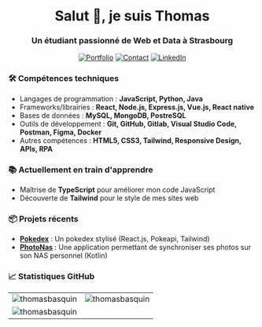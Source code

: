 <h1 align="center">Salut 👋, je suis Thomas</h1>
<h3 align="center">Un étudiant passionné de Web et Data à Strasbourg</h3>

<p align="center">
  <a href="https://thomasbasquin.github.io/"><img src="https://img.shields.io/badge/Portfolio-232F3E?style=for-the-badge&logo=amazon-aws&logoColor=white" alt="Portfolio" /></a>
  <a href="mailto:thomas.basquin2@gmail.com"><img src="https://img.shields.io/badge/Contact-2A2A2A?style=for-the-badge&logo=minutemailer&logoColor=white" alt="Contact" /></a>
  <a href="https://linkedin.com/in/thomas-basquin" target="blank"><img src="https://img.shields.io/badge/LinkedIn-0077B5?style=for-the-badge&logo=linkedin&logoColor=white" alt="LinkedIn" /></a>
</p>

### 🛠️ Compétences techniques

- Langages de programmation : **JavaScript, Python, Java**
- Frameworks/librairies : **React, Node.js, Express.js, Vue.js, React native**
- Bases de données : **MySQL, MongoDB, PostreSQL**
- Outils de développement : **Git, GitHub, Gitlab, Visual Studio Code, Postman, Figma, Docker**
- Autres compétences : **HTML5, CSS3, Tailwind, Responsive Design, APIs, RPA**

### 📚 Actuellement en train d'apprendre

- Maîtrise de **TypeScript** pour améliorer mon code JavaScript
- Découverte de **Tailwind** pour le style de mes sites web

### 📦 Projets récents

- [**Pokedex**](https://github.com/ThomasBasquin/Pokedex) : Un pokedex stylisé (React.js, Pokeapi, Tailwind) 
- [**PhotoNas**](https://github.com/ThomasBasquin/Android-NAS-Photo-Transfer) : Une application permettant de synchroniser ses photos sur son NAS personnel (Kotlin)

### 📈 Statistiques GitHub

<table>
  <tr>
    <td><img src="https://github-readme-stats.vercel.app/api/top-langs?username=thomasbasquin&show_icons=true&locale=fr&layout=compact" alt="thomasbasquin" /></td>
    <td><img src="https://github-readme-stats.vercel.app/api?username=thomasbasquin&show_icons=true&locale=fr" alt="thomasbasquin" /></td>
  </tr>
  <tr>
    <td colspan="2"><img align="center" src="https://github-readme-streak-stats.herokuapp.com/?user=thomasbasquin&" alt="thomasbasquin" /></td>
  </tr>
</table>

